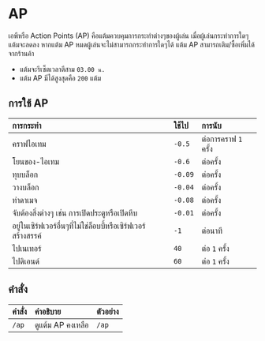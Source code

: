 # AP

เอพีหรือ Action Points (AP) คือแต้มควบคุมการกระทำต่างๆของผู้เล่น เมื่อผู้เล่นกระทำการใดๆแต้มจะลดลง หากแต้ม AP หมดผู้เล่นจะไม่สามารถกระทำการใดๆได้ แต้ม AP สามารถเติม/ซื้อเพิ่มได้จากร้านค้า 
- แต้มจะรีเซ็ตเวลาตีสาม `03.00 น.`
- แต้ม AP มีได้สูงสุดคือ `200` แต้ม

## การใช้ AP
| การกระทำ | ใช้ไป | การนับ |
| :-- | :-- | :-- |
| คราฟไอเทม | `-0.5` | ต่อการคราฟ `1` ครั้ง |
| โยนของ-ไอเทม | `-0.6` | ต่อครั้ง |
| ทุบบล็อก | `-0.09` | ต่อครั้ง |
| วางบล็อก | `-0.04` | ต่อครั้ง |
| ทำดาเมจ | `-0.08` | ต่อครั้ง |
| จับต้องสิ่งต่างๆ เช่น การเปิดประตูหรือเปิดหีบ | `-0.01` | ต่อครั้ง |
| อยู่ในเซิร์ฟเวอร์อื่นๆที่ไม่ใช่ล็อบบี้หรือเซิร์ฟเวอร์สร้างสรรค์ | `-1` | ต่อนาที |
| ไปเนเทอร์ | `40` | ต่อ `1` ครั้ง |
| ไปดิเอนด์ | `60` | ต่อ `1` ครั้ง |

## คำสั่ง 
| คำสั่ง | คำอธิบาย | ตัวอย่าง |
| :-- | :-- | :-- |
| `/ap` | ดูแต้ม AP คงเหลือ | `/ap` |
